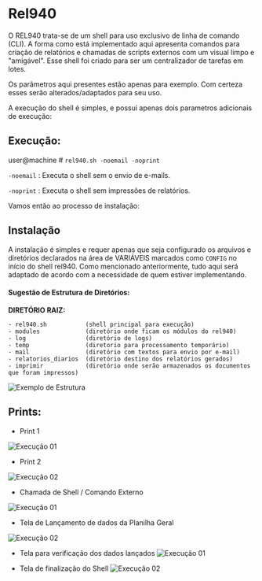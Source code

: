# Rel940

O REL940 trata-se de um shell para uso exclusivo de linha de comando (CLI). A forma como está implementado aqui apresenta comandos para criação de relatórios e chamadas de scripts externos com um visual limpo e "amigável". Esse shell foi criado para ser um centralizador de tarefas em lotes.

Os parâmetros aqui presentes estão apenas para exemplo. Com certeza esses serão alterados/adaptados para seu uso.

A execução do shell é simples, e possui apenas dois parametros adicionais de execução:

## Execução:

user@machine # 
```rel940.sh -noemail -noprint```

`-noemail` : Executa o shell sem o envio de e-mails.

`-noprint` : Executa o shell sem impressões de relatórios.


Vamos então ao processo de instalação:

## Instalação

A instalação é simples e requer apenas que seja configurado os arquivos e diretórios declarados na área de VARIÁVEIS marcados como `CONFIG` no início do shell rel940. Como mencionado anteriormente, tudo aqui será adaptado de acordo com a necessidade de quem estiver implementando.

#### Sugestão de Estrutura de Diretórios:

**DIRETÓRIO RAIZ:**

```
- rel940.sh           (shell principal para execução)
- modules             (diretório onde ficam os módulos do rel940)
- log                 (diretório de logs)
- temp                (diretorio para processamento temporário)
- mail                (diretório com textos para envio por e-mail)
- relatorios_diarios  (diretório destino dos relatórios gerados)
- imprimir            (diretório onde serão armazenados os documentos que foram impressos)
```

![Exemplo de Estrutura](Exemplo_de_Estrutura.png)

## Prints:

- Print 1
  
![Execução 01](prints_de_execucao/execucao_01.png)

- Print 2

![Execução 02](prints_de_execucao/execucao_02.png)

- Chamada de Shell / Comando Externo
  
![Execução 01](prints_de_execucao/chamada_shell_externo.png)

- Tela de Lançamento de dados da Planilha Geral
  
![Execução 02](prints_de_execucao/lancamento_dados_planilha_geral.png)

- Tela para verificação dos dados lançados
![Execução 01](prints_de_execucao/atualizacao_planilha_geral.png)

- Tela de finalização do Shell
![Execução 02](prints_de_execucao/tela_de_finalizacao.png)
